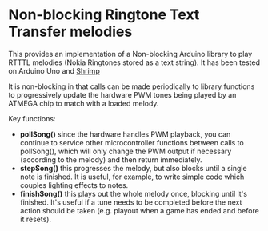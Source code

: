 # Non-blocking Ringtone Text Transfer melodies

This provides an implementation of a Non-blocking Arduino library to play RTTTL melodies  (Nokia Ringtones stored as a text string). It has been tested on Arduino Uno and [Shrimp](http://shrimping.it/blog/shrimp)

It is non-blocking in that calls can be made periodically to library functions to progressively update the hardware PWM tones being played by an ATMEGA chip to match with a loaded melody. 

Key functions:

* **pollSong()** since the hardware handles PWM playback, you can continue to service other microcontroller functions between calls to pollSong(), which will only change the PWM output if necessary (according to the melody) and then return immediately.
* **stepSong()** this progresses the melody, but also blocks until a single note is finished. It is useful, for example, to write simple code which couples lighting effects to notes.
* **finishSong()** this plays out the whole melody once, blocking until it's finished. It's useful if a tune needs to be completed before the next action should be taken (e.g. playout when a game has ended and before it resets).


